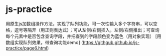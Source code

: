 # js-practice
用原生js加数组操作方法，实现了队列功能，可一次性输入多个字符串，可以空格，逗号等隔开（用正则表达式）；可从左侧/右侧插入，左侧/右侧推出；可查询每个元素中是否包含查询字段，并把查到的字段颜色变为蓝色（用对象实现）
[用数组实现队列效果，带查询功能demo] (https://githgub.github.io/js-practice/page6.html)

